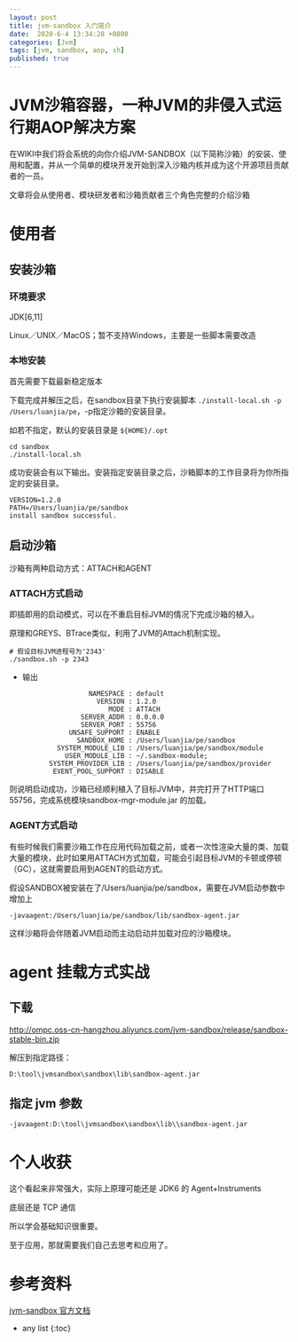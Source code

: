 ```yaml
---
layout: post
title: jvm-sandbox 入门简介
date:  2020-6-4 13:34:28 +0800
categories: [Jvm]
tags: [jvm, sandbox, aop, sh]
published: true
---
```


# JVM沙箱容器，一种JVM的非侵入式运行期AOP解决方案

在WIKI中我们将会系统的向你介绍JVM-SANDBOX（以下简称沙箱）的安装、使用和配置，并从一个简单的模块开发开始到深入沙箱内核并成为这个开源项目贡献者的一员。

文章将会从使用者、模块研发者和沙箱贡献者三个角色完整的介绍沙箱

# 使用者

## 安装沙箱

### 环境要求

JDK[6,11]

Linux／UNIX／MacOS；暂不支持Windows，主要是一些脚本需要改造

### 本地安装

首先需要下载最新稳定版本

下载完成并解压之后，在sandbox目录下执行安装脚本 `./install-local.sh -p /Users/luanjia/pe`，-p指定沙箱的安装目录。

如若不指定，默认的安装目录是 `${HOME}/.opt`

```
cd sandbox
./install-local.sh
```

成功安装会有以下输出。安装指定安装目录之后，沙箱脚本的工作目录将为你所指定的安装目录。

```
VERSION=1.2.0
PATH=/Users/luanjia/pe/sandbox
install sandbox successful.
```

## 启动沙箱

沙箱有两种启动方式：ATTACH和AGENT

### ATTACH方式启动

即插即用的启动模式，可以在不重启目标JVM的情况下完成沙箱的植入。

原理和GREYS、BTrace类似，利用了JVM的Attach机制实现。

```
# 假设目标JVM进程号为'2343'
./sandbox.sh -p 2343
```

- 输出

```
                    NAMESPACE : default
                      VERSION : 1.2.0
                         MODE : ATTACH
                  SERVER_ADDR : 0.0.0.0
                  SERVER_PORT : 55756
               UNSAFE_SUPPORT : ENABLE
                 SANDBOX_HOME : /Users/luanjia/pe/sandbox
            SYSTEM_MODULE_LIB : /Users/luanjia/pe/sandbox/module
              USER_MODULE_LIB : ~/.sandbox-module;
          SYSTEM_PROVIDER_LIB : /Users/luanjia/pe/sandbox/provider
           EVENT_POOL_SUPPORT : DISABLE
```

则说明启动成功，沙箱已经顺利植入了目标JVM中，并完打开了HTTP端口55756，完成系统模块sandbox-mgr-module.jar 的加载。

### AGENT方式启动

有些时候我们需要沙箱工作在应用代码加载之前，或者一次性渲染大量的类、加载大量的模块，此时如果用ATTACH方式加载，可能会引起目标JVM的卡顿或停顿（GC），这就需要启用到AGENT的启动方式。

假设SANDBOX被安装在了/Users/luanjia/pe/sandbox，需要在JVM启动参数中增加上

```
-javaagent:/Users/luanjia/pe/sandbox/lib/sandbox-agent.jar
```

这样沙箱将会伴随着JVM启动而主动启动并加载对应的沙箱模块。


# agent 挂载方式实战

## 下载

http://ompc.oss-cn-hangzhou.aliyuncs.com/jvm-sandbox/release/sandbox-stable-bin.zip

解压到指定路径：

```
D:\tool\jvmsandbox\sandbox\lib\sandbox-agent.jar
```

## 指定 jvm 参数

```
-javaagent:D:\tool\jvmsandbox\sandbox\lib\\sandbox-agent.jar
```


# 个人收获

这个看起来非常强大，实际上原理可能还是 JDK6 的 Agent+Instruments

底层还是 TCP 通信

所以学会基础知识很重要。

至于应用，那就需要我们自己去思考和应用了。

# 参考资料

[jvm-sandbox 官方文档](https://github.com/alibaba/jvm-sandbox/wiki)

* any list
{:toc}